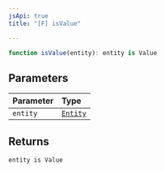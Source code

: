 ```yaml
---
jsApi: true
title: "[F] isValue"

---
```

```ts
function isValue(entity): entity is Value
```

## Parameters

| Parameter | Type |
| :------ | :------ |
| `entity` | [`Entity`](../type-aliases/Entity.md) |

## Returns

`entity is Value`
